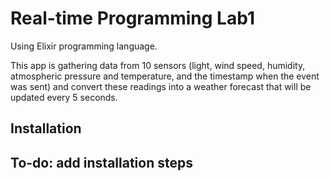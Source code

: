 # Real-time Programming Lab1

Using Elixir programming language.

This app is gathering data from 10 sensors (light, wind speed, humidity, atmospheric pressure and temperature, and the timestamp when the event was sent) and convert these readings into a weather forecast that will be updated every 5 seconds.

## Installation
## To-do: add installation steps
